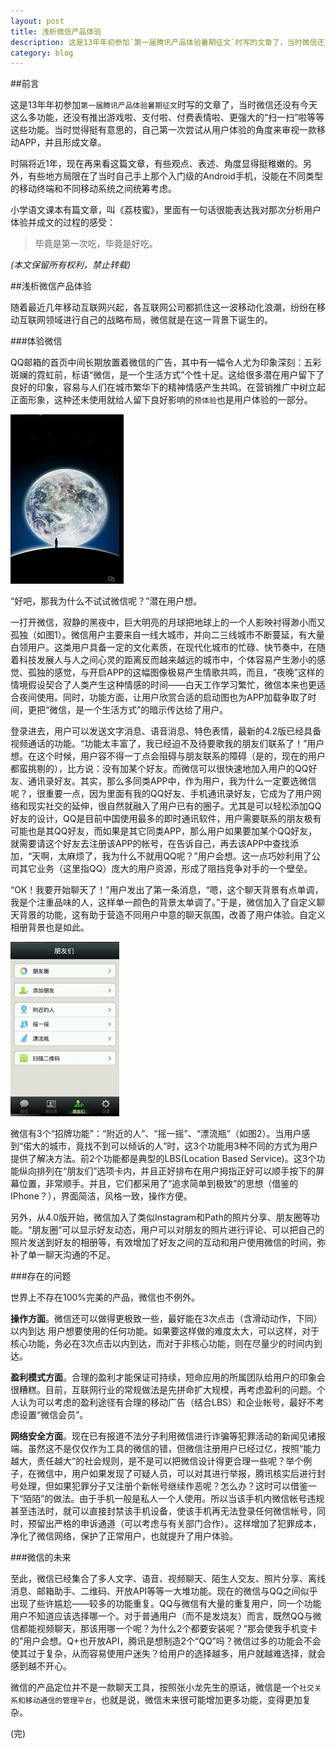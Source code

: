 ```yaml
---
layout: post
title: 浅析微信产品体验
description: 这是13年年初参加`第一届腾讯产品体验暑期征文`时写的文章了，当时微信还没有今天这么多功能，还没有推出游戏啦、支付啦、付费表情啦、更强大的“扫一扫”啦等等这些功能。当时觉得挺有意思的，自己第一次尝试从用户体验的角度来审视一款移动APP，并且形成文章。
category: blog
---
```


##前言

这是13年年初参加`第一届腾讯产品体验暑期征文`时写的文章了，当时微信还没有今天这么多功能，还没有推出游戏啦、支付啦、付费表情啦、更强大的“扫一扫”啦等等这些功能。当时觉得挺有意思的，自己第一次尝试从用户体验的角度来审视一款移动APP，并且形成文章。

时隔将近1年，现在再来看这篇文章，有些观点、表述、角度显得挺稚嫩的。另外，有些地方局限在了当时自己手上那个入门级的Android手机，没能在不同类型的移动终端和不同移动系统之间统筹考虑。

小学语文课本有篇文章，叫《荔枝蜜》，里面有一句话很能表达我对那次分析用户体验并成文的过程的感受：
>毕竟是第一次吃，毕竟是好吃。

*(本文保留所有权利，禁止转载)*

##浅析微信产品体验

随着最近几年移动互联网兴起，各互联网公司都抓住这一波移动化浪潮，纷纷在移动互联网领域进行自己的战略布局，微信就是在这一背景下诞生的。

###体验微信

QQ邮箱的首页中间长期放置着微信的广告，其中有一幅令人尤为印象深刻：五彩斑斓的霓虹前，标语“微信，是一个生活方式”个性十足。这给很多潜在用户留下了良好的印象，容易与人们在城市繁华下的精神情感产生共鸣。在营销推广中树立起正面形象，这种还未使用就给人留下良好影响的`预体验`也是用户体验的一部分。

![WeChat](/images/weixinue/wechat1.jpg)

“好吧，那我为什么不试试微信呢？”潜在用户想。

一打开微信，寂静的黑夜中，巨大明亮的月球把地球上的一个人影映衬得渺小而又孤独（如图1）。微信用户主要来自一线大城市，并向二三线城市不断蔓延，有大量白领用户。这类用户具备一定的文化素质，在现代化城市的忙碌、快节奏中，在随着科技发展人与人之间心灵的距离反而越来越远的城市中，个体容易产生渺小的感觉、孤独的感觉，与开启APP的这幅图像极易产生情歌共鸣，而且，“夜晚”这样的情境假设契合了人类产生这种情感的时间——白天工作学习繁忙，微信本来也更适合夜间使用。同时，功能方面，让用户欣赏合适的启动图也为APP加载争取了时间，更把“微信，是一个生活方式”的暗示传达给了用户。

登录进去，用户可以发送文字消息、语音消息、特色表情，最新的4.2版已经具备视频通话的功能。“功能太丰富了，我已经迫不及待要歌我的朋友们联系了！”用户想。在这个时候，用户容不得一丁点会阻碍与朋友联系的障碍（是的，现在的用户都蛮挑剔的），比方说：没有加某个好友。而微信可以很快速地加入用户的QQ好友、通讯录好友。其实，那么多同类APP中，作为用户，我为什么一定要选微信呢？，很重要一点，因为里面有我的QQ好友、手机通讯录好友，它成为了用户网络和现实社交的延伸，很自然就融入了用户已有的圈子。尤其是可以轻松添加QQ好友的设计，QQ是目前中国使用最多的即时通讯软件，用户需要联系的朋友极有可能也是其QQ好友，而如果是其它同类APP，那么用户如果要加某个QQ好友，就需要请这个好友去注册该APP的帐号，在告诉自己，再去该APP中查找添加，“天啊，太麻烦了，我为什么不就用QQ呢？”用户会想。这一点巧妙利用了公司其它业务（这里指QQ）庞大的用户资源，形成了阻挡竞争对手的一个壁垒。

“OK！我要开始聊天了！”用户发出了第一条消息，“嗯，这个聊天背景有点单调，我是个注重品味的人，这样单一颜色的背景太单调了。”于是，微信加入了自定义聊天背景的功能，这有助于营造不同用户中意的聊天氛围，改善了用户体验。自定义相册背景也是如此。

![WeChat](/images/weixinue/wechat2.jpg)

微信有3个“招牌功能”：“附近的人”、“摇一摇”、“漂流瓶”（如图2）。当用户感到“偌大的城市，竟找不到可以倾诉的人”时，这3个功能用3种不同的方式为用户提供了解决方法。前2个功能都是典型的LBS(Location Based Service)。这3个功能纵向排列在“朋友们”选项卡内，并且正好排布在用户拇指正好可以顺手按下的屏幕位置，非常顺手。并且，它们都采用了“追求简单到极致”的思想（借鉴的IPhone？），界面简洁，风格一致，操作方便。

另外，从4.0版开始，微信加入了类似Instagram和Path的照片分享、朋友圈等功能。“朋友圈”可以显示好友动态，用户可以对朋友的照片进行评论、可以把自己的照片发送到好友的相册等，有效增加了好友之间的互动和用户使用微信的时间，弥补了单一聊天沟通的不足。

###存在的问题

世界上不存在100%完美的产品，微信也不例外。

**操作方面**。微信还可以做得更极致一些，最好能在3次点击（含滑动动作，下同）以内到达
用户想要使用的任何功能。如果要这样做的难度太大，可以这样，对于核心功能，务必在3次点击以内到达，而对于非核心功能，则在尽量少的时间内到达。

**盈利模式方面**。合理的盈利才能保证可持续，短命应用的所属团队给用户的印象会很糟糕。目前，互联网行业的常规做法是先拼命扩大规模，再考虑盈利的问题。个人认为可以考虑的盈利途径有合理的移动广告（结合LBS）和企业帐号，最好不考虑设置“微信会员”。

**网络安全方面**。现在已有报道不法分子利用微信进行诈骗等犯罪活动的新闻见诸报端。虽然这不是仅仅作为工具的微信的错，但微信注册用户已经过亿，按照“能力越大，责任越大”的社会规则，是不是可以把微信设计得更合理一些呢？举个例子，在微信中，用户如果发现了可疑人员，可以对其进行举报，腾讯核实后进行封号处理，但如果犯罪分子又注册个新帐号继续作恶呢？怎么办？这时可以借鉴一下“陌陌”的做法。由于手机一般是私人一个人使用。所以当该手机内微信帐号违规甚至违法时，就可以直接封禁该手机设备，使该手机再无法登录任何微信帐号，同时，预留出严格的申诉通道（可以考虑与有关部门合作）。这样增加了犯罪成本，净化了微信网络，保护了正常用户，也就提升了用户体验。

###微信的未来

至此，微信已经集合了多人文字、语音、视频聊天、陌生人交友、照片分享、离线消息、邮箱助手、二维码、开放API等等一大堆功能。现在的微信与QQ之间似乎出现了些许尴尬——较多的功能重复。QQ与微信有大量的重复用户，同一个功能用户不知道应该选择哪一个。对于普通用户（而不是发烧友）而言，既然QQ与微信都能视频聊天，那该用哪一个呢？为什么2个都要安装呢？“那会使我手机变卡的”用户会想。Q+也开放API，腾讯是想制造2个“QQ”吗？微信过多的功能会不会使其过于复杂，从而容易使用户迷失？给用户的选择越多，用户就越难选择，就会感到越不开心。

微信的产品定位并不是一款聊天工具，按照张小龙先生的原话，微信是一个`社交关系和移动通信的管理平台`，也就是说，微信未来很可能增加更多功能，变得更加复杂。

(完)
